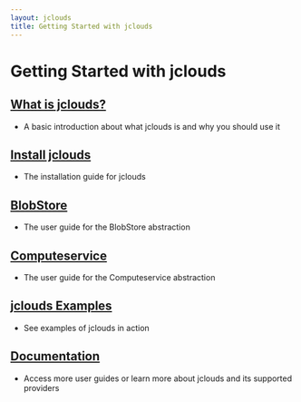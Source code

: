 ```yaml
---
layout: jclouds
title: Getting Started with jclouds
---
```


# Getting Started with jclouds

## [What is jclouds?](/documentation/gettingstarted/what-is-jclouds/)

* A basic introduction about what jclouds is and why you should use it

## [Install jclouds](/documentation/userguide/installation-guide/)

* The installation guide for jclouds

## [BlobStore](/documentation/userguide/compute/)

* The user guide for the BlobStore abstraction

## [Computeservice](/documentation/userguide/compute/)

* The user guide for the Computeservice abstraction

## [jclouds Examples](https://github.com/jclouds/jclouds-examples)

* See examples of jclouds in action

## [Documentation](/documentation/)

* Access more user guides or learn more about jclouds and its supported providers

